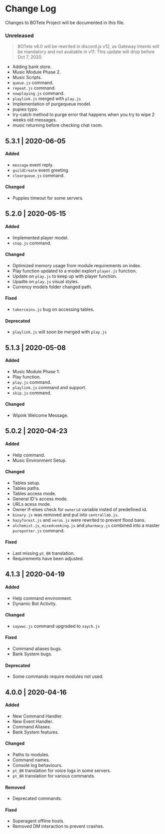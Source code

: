 # Change Log
Changes to BOTete Project will be documented in this file.


### Unreleased
> BOTete v6.0 will be rewrited in discord.js v12, as Gateway Intents will be mandatory and not avaliable in v11. This update will drop before Oct 7, 2020.
- Adding bank store.
- Music Module Phase 2.
- Music Scripts.
- `queue.js` command.
- `repeat.js` command.
- `nowplaying.js` command.
- `playlink.js` merged with `play.js`
- Implementation of purgequeue model.
- pupies typo.
- try-catch method to purge error that happens when you try to wipe 2 weeks old messages.
- music returning before checking chat room.

## 5.3.1 | 2020-06-05
#### Added
- `message` event reply.
- `guildCreate` event greeting.
- `clearqueue.js` command.

#### Changed
- Puppies timeout for some servers.

## 5.2.0 | 2020-05-15
#### Added
- Implemented player model.
- `stop.js` command.

#### Changed
- Optimized memory usage from module requirements on index.
- Play function updated to a model explort `player.js` function.
- Update on `play.js` to keep up with player function.
- Upadte on `play.js` visual styles.
- Currency models folder changed path.

#### Fixed
- `takercoins.js` bug on accessing tables.

#### Deprecated
- `playlink.js` will soon be merged with `play.js`

## 5.1.3 | 2020-05-08
#### Added
- Music Module Phase 1:
- Play function.
- `play.js` command.
- `playlink.js` command and support.
- `skip.js` command.

#### Changed
- Wipink Welcome Message.

## 5.0.2 | 2020-04-23
#### Added
- Help command.
- Music Environment Setup.

#### Changed
- Tables setup.
- Tables paths.
- Tables access mode.
- General ID's access mode.
- URLs acess mode.
- Owner if-elses check for `ownerid` variable insted of predefined id.
- `binary.js` was removed and put into `centrallab.js`.
- `hazyforest.js` and `verus.js` were rewrited to prevent flood bans.
- `alchemist.js`, `mixedcooking.js` and `pharmacy.js` combined into a master `purepotter.js` command.

#### Fixed
- Last missing `pt_BR` translation.
- Requirements have been adjusted.

## 4.1.3 | 2020-04-19
#### Added
- Help command environment.
- Dynamic Bot Activity.

#### Changed
- `saywwc.js` command upgraded to `saych.js`

#### Fixed
- Command aliases bugs.
- Bank System bugs.

#### Deprecated
- Some commands require modules not used.

## 4.0.0 | 2020-04-16
#### Added
- New Command Handler.
- New Event Handler.
- Command Aliases.
- Bank System features.

#### Changed
- Paths to modules.
- Command names.
- Console log behaviours.
- `pt_BR` translation for voice logs in some servers.
- `pt_BR` translation for various commands.

#### Removed
- Deprecated commands.

#### Fixed
- Superagent offline hosts.
- Removed DM interaction to prevent crashes.